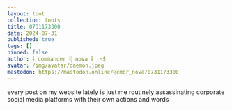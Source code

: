 ```yaml
---
layout: toot
collection: toots
title: 0731173300
date: 2024-07-31
published: true
tags: []
pinned: false
author: ⸸ commander ░ nova ⸸ :~$
avatar: /img/avatar/daemon.jpeg
mastodon: https://mastodon.online/@cmdr_nova/0731173300
---
```


every post on my website lately is just me routinely assassinating corporate social media platforms with their own actions and words
